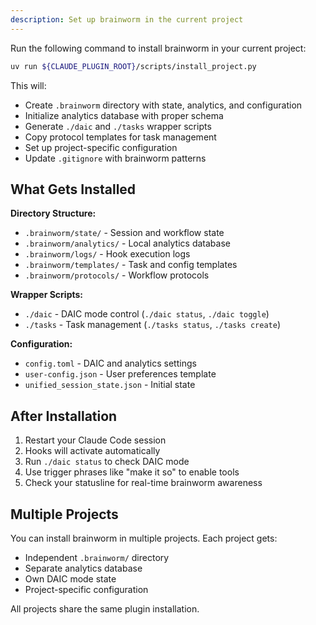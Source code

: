 ```yaml
---
description: Set up brainworm in the current project
---
```


Run the following command to install brainworm in your current project:

```bash
uv run ${CLAUDE_PLUGIN_ROOT}/scripts/install_project.py
```

This will:
- Create `.brainworm` directory with state, analytics, and configuration
- Initialize analytics database with proper schema
- Generate `./daic` and `./tasks` wrapper scripts
- Copy protocol templates for task management
- Set up project-specific configuration
- Update `.gitignore` with brainworm patterns

## What Gets Installed

**Directory Structure:**
- `.brainworm/state/` - Session and workflow state
- `.brainworm/analytics/` - Local analytics database
- `.brainworm/logs/` - Hook execution logs
- `.brainworm/templates/` - Task and config templates
- `.brainworm/protocols/` - Workflow protocols

**Wrapper Scripts:**
- `./daic` - DAIC mode control (`./daic status`, `./daic toggle`)
- `./tasks` - Task management (`./tasks status`, `./tasks create`)

**Configuration:**
- `config.toml` - DAIC and analytics settings
- `user-config.json` - User preferences template
- `unified_session_state.json` - Initial state

## After Installation

1. Restart your Claude Code session
2. Hooks will activate automatically
3. Run `./daic status` to check DAIC mode
4. Use trigger phrases like "make it so" to enable tools
5. Check your statusline for real-time brainworm awareness

## Multiple Projects

You can install brainworm in multiple projects. Each project gets:
- Independent `.brainworm/` directory
- Separate analytics database
- Own DAIC mode state
- Project-specific configuration

All projects share the same plugin installation.
